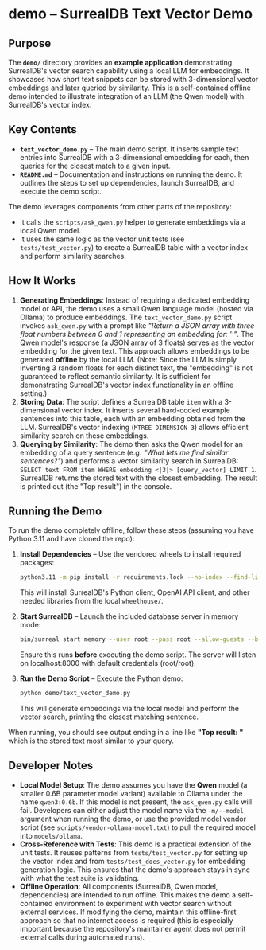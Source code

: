 # demo – SurrealDB Text Vector Demo

## Purpose

The **`demo/`** directory provides an **example application** demonstrating SurrealDB's vector search capability using a local LLM for embeddings. It showcases how short text snippets can be stored with 3-dimensional vector embeddings and later queried by similarity. This is a self-contained offline demo intended to illustrate integration of an LLM (the Qwen model) with SurrealDB's vector index.

## Key Contents

* **`text_vector_demo.py`** – The main demo script. It inserts sample text entries into SurrealDB with a 3-dimensional embedding for each, then queries for the closest match to a given input.
* **`README.md`** – Documentation and instructions on running the demo. It outlines the steps to set up dependencies, launch SurrealDB, and execute the demo script.

The demo leverages components from other parts of the repository:

* It calls the `scripts/ask_qwen.py` helper to generate embeddings via a local Qwen model.
* It uses the same logic as the vector unit tests (see `tests/test_vector.py`) to create a SurrealDB table with a vector index and perform similarity searches.

## How It Works

1. **Generating Embeddings**: Instead of requiring a dedicated embedding model or API, the demo uses a small Qwen language model (hosted via Ollama) to produce embeddings. The `text_vector_demo.py` script invokes `ask_qwen.py` with a prompt like *"Return a JSON array with three float numbers between 0 and 1 representing an embedding for: '<text>'"*. The Qwen model's response (a JSON array of 3 floats) serves as the vector embedding for the given text. This approach allows embeddings to be generated **offline** by the local LLM. (Note: Since the LLM is simply inventing 3 random floats for each distinct text, the "embedding" is not guaranteed to reflect semantic similarity. It is sufficient for demonstrating SurrealDB's vector index functionality in an offline setting.)
2. **Storing Data**: The script defines a SurrealDB table `item` with a 3-dimensional vector index. It inserts several hard-coded example sentences into this table, each with an embedding obtained from the LLM. SurrealDB's vector indexing (`MTREE DIMENSION 3`) allows efficient similarity search on these embeddings.
3. **Querying by Similarity**: The demo then asks the Qwen model for an embedding of a query sentence (e.g. *"What lets me find similar sentences?"*) and performs a vector similarity search in SurrealDB: `SELECT text FROM item WHERE embedding <|3|> [query_vector] LIMIT 1`. SurrealDB returns the stored text with the closest embedding. The result is printed out (the "Top result") in the console.

## Running the Demo

To run the demo completely offline, follow these steps (assuming you have Python 3.11 and have cloned the repo):

1. **Install Dependencies** – Use the vendored wheels to install required packages:

   ```bash
   python3.11 -m pip install -r requirements.lock --no-index --find-links wheelhouse
   ```

   This will install SurrealDB's Python client, OpenAI API client, and other needed libraries from the local `wheelhouse/`.
2. **Start SurrealDB** – Launch the included database server in memory mode:

   ```bash
   bin/surreal start memory --user root --pass root --allow-guests --bind 127.0.0.1:8000 &
   ```

   Ensure this runs **before** executing the demo script. The server will listen on localhost:8000 with default credentials (root/root).
3. **Run the Demo Script** – Execute the Python demo:

   ```bash
   python demo/text_vector_demo.py
   ```

   This will generate embeddings via the local model and perform the vector search, printing the closest matching sentence.

When running, you should see output ending in a line like **"Top result: <sentence>"** which is the stored text most similar to your query.

## Developer Notes

* **Local Model Setup**: The demo assumes you have the **Qwen** model (a smaller 0.6B parameter model variant) available to Ollama under the name `qwen3:0.6b`. If this model is not present, the `ask_qwen.py` calls will fail. Developers can either adjust the model name via the `-m/--model` argument when running the demo, or use the provided model vendor script (see `scripts/vendor-ollama-model.txt`) to pull the required model into `models/ollama`.
* **Cross-Reference with Tests**: This demo is a practical extension of the unit tests. It reuses patterns from `tests/test_vector.py` for setting up the vector index and from `tests/test_docs_vector.py` for embedding generation logic. This ensures that the demo's approach stays in sync with what the test suite is validating.
* **Offline Operation**: All components (SurrealDB, Qwen model, dependencies) are intended to run offline. This makes the demo a self-contained environment to experiment with vector search without external services. If modifying the demo, maintain this offline-first approach so that no internet access is required (this is especially important because the repository's maintainer agent does not permit external calls during automated runs).
